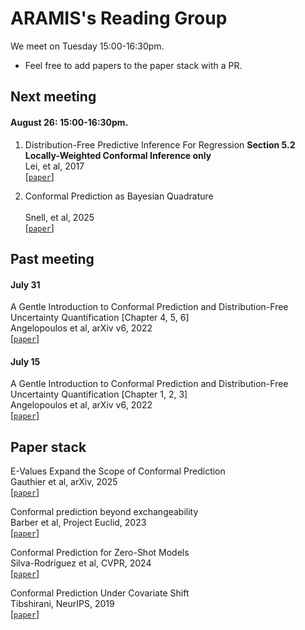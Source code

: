 # ARAMIS's Reading Group

We meet on Tuesday 15:00-16:30pm.

- Feel free to add papers to the paper stack with a PR.

## Next meeting

#### August 26: 15:00-16:30pm.

1. Distribution-Free Predictive Inference For Regression
**Section 5.2 Locally-Weighted Conformal Inference only**
\
Lei, et al, 2017
\
[[`paper`](https://arxiv.org/pdf/1604.04173)]

2. Conformal Prediction as Bayesian Quadrature \
\
Snell, et al, 2025
\
[[`paper`](https://arxiv.org/pdf/2502.13228)]

## Past meeting

#### July 31

A Gentle Introduction to Conformal Prediction and
Distribution-Free Uncertainty Quantification [Chapter 4, 5, 6]
\
Angelopoulos et al, arXiv v6, 2022
\
[[`paper`](https://people.eecs.berkeley.edu/~angelopoulos/publications/downloads/gentle_intro_conformal_dfuq.pdf)]


#### July 15

A Gentle Introduction to Conformal Prediction and
Distribution-Free Uncertainty Quantification [Chapter 1, 2, 3]
\
Angelopoulos et al, arXiv v6, 2022
\
[[`paper`](https://people.eecs.berkeley.edu/~angelopoulos/publications/downloads/gentle_intro_conformal_dfuq.pdf)]

## Paper stack
E-Values Expand the Scope of Conformal Prediction
\
Gauthier et al, arXiv, 2025
\
[[`paper`](https://arxiv.org/pdf/2503.13050)]


Conformal prediction beyond exchangeability
\
Barber et al, Project Euclid, 2023
\
[[`paper`](https://arxiv.org/pdf/2202.13415)]

Conformal Prediction for Zero-Shot Models 
\
Silva-Rodríguez et al, CVPR, 2024 
\
[[`paper`](https://openaccess.thecvf.com/content/CVPR2025/papers/Silva-Rodriguez_Conformal_Prediction_for_Zero-Shot_Models_CVPR_2025_paper.pdf)]

Conformal Prediction Under Covariate Shift
\
Tibshirani, NeurIPS, 2019 
\
[[`paper`](
https://arxiv.org/pdf/1904.06019)]

